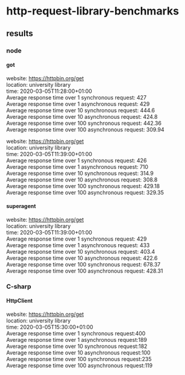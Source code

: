 # http-request-library-benchmarks
 
## results

### node

#### got

website: https://httpbin.org/get  
location: university library  
time: 2020-03-05T11:28:00+01:00  
	Average response time over 1 synchronous request: 427  
	Average response time over 1 asynchronous request: 429  
	Average response time over 10 synchronous request: 444.6  
	Average response time over 10 asynchronous request: 424.8  
	Average response time over 100 synchronous request: 442.36  
	Average response time over 100 asynchronous request: 309.94  
  
website: https://httpbin.org/get  
location: university library  
time: 2020-03-05T11:39:00+01:00  
	Average response time over 1 synchronous request: 426  
	Average response time over 1 asynchronous request: 710  
	Average response time over 10 synchronous request: 314.9  
	Average response time over 10 asynchronous request: 308.8  
	Average response time over 100 synchronous request: 429.18  
	Average response time over 100 asynchronous request: 329.35  
  
#### superagent
website: https://httpbin.org/get  
location: university library  
time: 2020-03-05T11:39:00+01:00  
	Average response time over 1 synchronous request: 429  
	Average response time over 1 asynchronous request: 433  
	Average response time over 10 synchronous request: 403.4  
	Average response time over 10 asynchronous request: 422.6  
	Average response time over 100 synchronous request: 678.37  
	Average response time over 100 asynchronous request: 428.31  

### C-sharp

#### HttpClient 
website: https://httpbin.org/get  
location: university library  
time: 2020-03-05T15:30:00+01:00  
	Average response time over 1 synchronous request:400  
	Average response time over 1 asynchronous request:189  
	Average response time over 10 synchronous request:182  
	Average response time over 10 asynchronous request:100  
	Average response time over 100 synchronous request:235  
	Average response time over 100 asynchronous request:119
